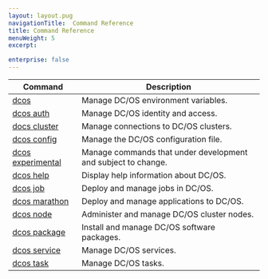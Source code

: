 ```yaml
---
layout: layout.pug
navigationTitle:  Command Reference
title: Command Reference
menuWeight: 5
excerpt:

enterprise: false
---
```


<!-- This source repo for this topic is https://github.com/dcos/dcos-docs -->



| Command | Description |
|---------|-------------|
| [dcos](/mesosphere/dcos/1.10/cli/command-reference/dcos/)   | Manage DC/OS environment variables. |
| [dcos auth](/mesosphere/dcos/1.10/cli/command-reference/dcos-auth/)   |  Manage DC/OS identity and access. |
| [docs cluster](/mesosphere/dcos/1.10/cli/command-reference/dcos-cluster/) |  Manage connections to DC/OS clusters. |
| [dcos config](/mesosphere/dcos/1.10/cli/command-reference/dcos-config/) |  Manage the DC/OS configuration file. |
| [dcos experimental](/mesosphere/dcos/1.10/cli/command-reference/dcos-experimental/) | Manage commands that under development and subject to change. |
| [dcos help](/mesosphere/dcos/1.10/cli/command-reference/dcos-help/)    | Display help information about DC/OS.  |
| [dcos job](/mesosphere/dcos/1.10/cli/command-reference/dcos-job/)    | Deploy and manage jobs in DC/OS.  |
| [dcos marathon](/mesosphere/dcos/1.10/cli/command-reference/dcos-marathon/)  |  Deploy and manage applications to DC/OS.  |
| [dcos node](/mesosphere/dcos/1.10/cli/command-reference/dcos-node/)   |  Administer and manage DC/OS cluster nodes.  |
| [dcos package](/mesosphere/dcos/1.10/cli/command-reference/dcos-package/) | Install and manage DC/OS software packages. |
| [dcos service](/mesosphere/dcos/1.10/cli/command-reference/dcos-service/)  |  Manage DC/OS services.  |
| [dcos task](/mesosphere/dcos/1.10/cli/command-reference/dcos-task/)  |  Manage DC/OS tasks.  |
